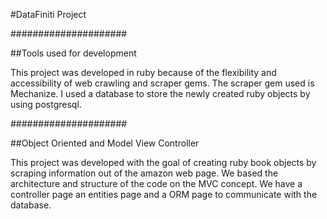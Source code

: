 
#DataFiniti Project

#####################

##Tools used for development

This project was developed in ruby because of the flexibility and accessibility of web crawling and scraper gems. The scraper gem used is Mechanize. I used a database to store the newly created ruby objects by using postgresql.

#####################

##Object Oriented and Model View Controller

This project was developed with the goal of creating ruby book objects by scraping information out of the amazon web page. We based the architecture and structure of the code on the MVC concept. We have a controller page an entities page and a ORM page to communicate with the database. 



